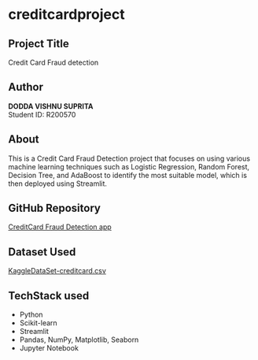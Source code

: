 # creditcardproject
## Project Title
Credit Card Fraud detection

## Author
**DODDA VISHNU SUPRITA**  
Student ID: R200570

## About
This is a Credit Card Fraud Detection project that focuses on using various machine learning techniques such as Logistic Regression, Random Forest, Decision Tree, and AdaBoost to identify the most suitable model, which is then deployed using Streamlit.

## GitHub Repository
[CreditCard Fraud Detection app](https://github.com/vishnusuprita/creditcardproject)


## Dataset Used
[KaggleDataSet-creditcard.csv](https://www.kaggle.com/datasets/mlg-ulb/creditcardfraud)

## TechStack used
- Python
- Scikit-learn
- Streamlit
- Pandas, NumPy, Matplotlib, Seaborn
- Jupyter Notebook
